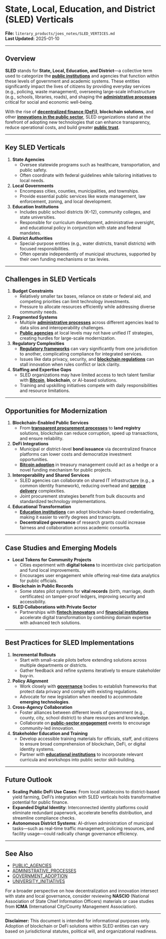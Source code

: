 # State, Local, Education, and District (SLED) Verticals

**File:** `literary_products/joes_notes/SLED_VERTICES.md`\
**Last Updated:** 2025-01-10

***

## Overview

**SLED** stands for **State, Local, Education, and District**—a collective term used to categorize the [**public institutions**](../PUBLIC_INSTITUTIONS.md) and agencies that function within these levels of government and academic systems. These entities significantly impact the lives of citizens by providing everyday services (e.g., policing, waste management), overseeing large-scale infrastructure (e.g., schools, libraries, roads), and shaping the [**administrative processes**](administrative_processes.md) critical for social and economic well-being.

With the rise of [**decentralized finance (DeFi)**](../DEFI_BASICS.md), **blockchain solutions**, and other [**innovations in the public sector**](../strategy/innovations_in_public_sector.md), SLED organizations stand at the forefront of adopting new technologies that can enhance transparency, reduce operational costs, and build greater [**public trust**](public_trust.md).

***

## Key SLED Verticals

1. **State Agencies**
   * Oversee statewide programs such as healthcare, transportation, and public safety.
   * Often coordinate with federal guidelines while tailoring initiatives to local needs.
2. **Local Governments**
   * Encompass cities, counties, municipalities, and townships.
   * Provide essential public services like waste management, law enforcement, zoning, and local development.
3. **Education Institutions**
   * Includes public school districts (K–12), community colleges, and state universities.
   * Responsible for curriculum development, administrative oversight, and educational policy in conjunction with state and federal mandates.
4. **District Authorities**
   * Special-purpose entities (e.g., water districts, transit districts) with focused responsibilities.
   * Often operate independently of municipal structures, supported by their own funding mechanisms or tax levies.

***

## Challenges in SLED Verticals

1. **Budget Constraints**
   * Relatively smaller tax bases, reliance on state or federal aid, and competing priorities can limit technology investments.
   * Pressure to allocate resources efficiently while addressing diverse community needs.
2. **Fragmented Systems**
   * Multiple [**administrative processes**](administrative_processes.md) across different agencies lead to data silos and interoperability challenges.
   * [**Public agencies**](public_agencies.md) at local levels may not have unified IT strategies, creating hurdles for large-scale modernization.
3. **Regulatory Complexities**
   * [**Regulatory frameworks**](../governance/regulatory_frameworks.md) can vary significantly from one jurisdiction to another, complicating compliance for integrated services.
   * Issues like data privacy, security, and [**blockchain regulations**](../BLOCKCHAIN_REGULATIONS.md) can stall innovation when rules conflict or lack clarity.
4. **Staffing and Expertise Gaps**
   * SLED organizations may have limited access to tech talent familiar with [**Bitcoin**](../crypto_economics/bitcoin_basics.md), **blockchain**, or AI-based solutions.
   * Training and upskilling initiatives compete with daily responsibilities and resource limitations.

***

## Opportunities for Modernization

1. **Blockchain-Enabled Public Services**
   * From [**transparent procurement processes**](public_services.md#procurement-and-contract-management) to **land registry** solutions, blockchain can reduce corruption, speed up transactions, and ensure reliability.
2. **DeFi Integrations**
   * Municipal or district-level **bond issuance** via decentralized finance platforms can lower costs and democratize investment opportunities.
   * [**Bitcoin adoption**](../BITCOIN_ADOPTION.md) in treasury management could act as a hedge or a novel funding mechanism for public projects.
3. **Interoperability and Shared Services**
   * SLED agencies can collaborate on shared IT infrastructure (e.g., a common identity framework), reducing overhead and [**service delivery**](../AI/service_delivery_models.md) complexities.
   * Joint procurement strategies benefit from bulk discounts and standardized technology implementations.
4. **Educational Transformation**
   * [**Education institutions**](university_initiatives.md) can adopt blockchain-based credentialing, making it easier to verify degrees and transcripts.
   * **Decentralized governance** of research grants could increase fairness and collaboration across academic consortia.

***

## Case Studies and Emerging Models

* **Local Tokens for Community Projects**
  * Cities experiment with **digital tokens** to incentivize civic participation and fund local improvements.
  * Encourages user engagement while offering real-time data analytics for public officials.
* **Blockchain in Public Records**
  * Some states pilot systems for **vital records** (birth, marriage, death certificates) on tamper-proof ledgers, improving security and accessibility.
* **SLED Collaborations with Private Sector**
  * Partnerships with [**fintech innovators**](../FINTECH_INNOVATORS.md) and [**financial institutions**](../strategy/financial_institutions.md) accelerate digital transformation by combining domain expertise with advanced tech solutions.

***

## Best Practices for SLED Implementations

1. **Incremental Rollouts**
   * Start with small-scale pilots before extending solutions across multiple departments or districts.
   * Gather feedback and refine systems iteratively to ensure stakeholder buy-in.
2. **Policy Alignment**
   * Work closely with [**governance**](../AI/governance_models.md) bodies to establish frameworks that protect data privacy and comply with existing regulations.
   * Advocate for new legislation when needed to accommodate **emerging technologies**.
3. **Cross-Agency Collaboration**
   * Foster alliances between different levels of government (e.g., county, city, school district) to share resources and knowledge.
   * Collaborate on [**public-sector engagement**](../governance/public_sector_engagement.md) events to encourage community-led innovation.
4. **Stakeholder Education and Training**
   * Develop accessible training materials for officials, staff, and citizens to ensure broad comprehension of blockchain, DeFi, or digital identity systems.
   * Partner with [**educational institutions**](university_initiatives.md) to incorporate relevant curricula and workshops into public sector skill-building.

***

## Future Outlook

* **Scaling Public DeFi Use Cases**: From local stablecoins to district-based yield farming, DeFi’s integration with SLED verticals holds transformative potential for public finance.
* **Expanded Digital Identity**: Interconnected identity platforms could eliminate redundant paperwork, accelerate benefits distribution, and streamline compliance checks.
* **Autonomous District Systems**: AI-driven administration of municipal tasks—such as real-time traffic management, policing resources, and facility usage—could radically change governance efficiency.

***

## See Also

* [PUBLIC\_AGENCIES](public_agencies.md)
* [ADMINISTRATIVE\_PROCESSES](administrative_processes.md)
* [GOVERNMENT\_ADOPTION](government_adoption.md)
* [UNIVERSITY\_INITIATIVES](university_initiatives.md)

For a broader perspective on how decentralization and innovation intersect with state and local governance, consider reviewing **NASCIO** (National Association of State Chief Information Officers) materials or case studies from **ICMA** (International City/County Management Association).

***

**Disclaimer:** This document is intended for informational purposes only. Adoption of blockchain or DeFi solutions within SLED entities can vary based on jurisdictional statutes, political will, and organizational readiness.
